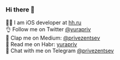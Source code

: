 ### Hi there 👋

👨‍💻 I am iOS developer at [hh.ru](https://hh.ru)  
👌 Follow me on Twitter [@yurapriv](https://twitter.com/yurapriv)  
👏 Clap me on Medium: [@privezentsev](https://medium.com/@privezentsev)  
📖  Read me on Habr: [yurapriv](https://habr.com/ru/users/yurapriv/)  
💬 Chat with me on Telegram  [@privezentsev](https://t.me/privezentsev)
